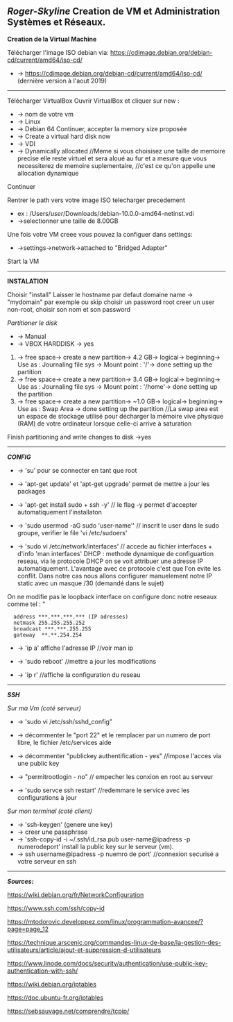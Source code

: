 ***Roger-Skyline***
Creation de VM et Administration Systèmes et Réseaux.
--

**Creation de la Virtual Machine** 

Télécharger l'image ISO debian via:
https://cdimage.debian.org/debian-cd/current/amd64/iso-cd/
* -> https://cdimage.debian.org/debian-cd/current/amd64/iso-cd/ (dernière version à l'aout 2019)
****************************
Télécharger VirtualBox
Ouvrir VirtualBox et cliquer sur new :
* -> nom de votre vm
* -> Linux
* -> Debian 64
Continuer, accepter la memory size proposée
* -> Create a virtual hard disk now
* -> VDI
* -> Dynamically allocated 
//Meme si vous choisisez une taille de memoire precise elle reste virtuel et sera aloué au fur et a mesure que vous necessiterez de memoire suplementaire,
//c'est ce qu'on appelle une allocation dynamique

Continuer

Rentrer le path vers votre image ISO telecharger precedement

* ex : /Users/*user*/Downloads/debian-10.0.0-amd64-netinst.vdi
* ->selectionner une taille de 8.00GB

Une fois votre VM creee vous pouvez la configuer dans settings:
* ->settings->network->attached to "Bridged Adapter"

Start la VM
************************
**INSTALATION**

Choisir "install"
Laisser le hostname par defaut
domaine name -> "mydomain" par exemple ou skip
choisir un password root
creer un user non-root, choisir son nom et son password

*Partitioner le disk*
* -> Manual 
* -> VBOX HARDDISK -> yes
1. -> free space-> create a new partition-> 4.2 GB-> logical-> beginning-> Use as : Journaling file sys -> Mount point : '/'-> done setting up the partition
2. -> free space-> create a new partition-> 3.4 GB-> logical-> beginning-> Use as : Journaling file sys -> Mount point : '/home'-> done setting up the partition
3. -> free space-> create a new partition-> ~1.0 GB-> logical-> beginning-> Use as : Swap Area -> done setting up the partition
//La swap area est un espace de stockage utilisé pour décharger la mémoire vive physique (RAM) de votre ordinateur lorsque celle-ci arrive à saturation

Finish partitioning and write changes to disk ->yes

*******************************

***CONFIG***

* -> 'su' pour se connecter en tant que root
* -> 'apt-get update' et 'apt-get upgrade' permet de mettre a jour les packages
* -> 'apt-get install sudo + ssh -y' // le flag -y permet d'accepter automatiquement l'installaton
* -> 'sudo usermod -aG sudo 'user-name'' // inscrit le user dans le sudo groupe, verifier le file 'vi /etc/sudoers'

* -> 'sudo vi /etc/network/interfaces' // accede au fichier interfaces + d'info 'man interfaces'
DHCP : methode dynamique de configuartion reseau, via le protocole DHCP on se voit attribuer une adresse IP automatiquement.
L'avantage avec ce protocole c'est que l'on evite les conflit.
Dans notre cas nous allons configurer manuelement notre IP static avec un masque /30 (demandé dans le sujet)

On ne modifie pas le loopback interface
on configure donc notre reseaux comme tel :
    "
   
      address ***.***.***.*** (IP adresses)
      netmask 255.255.255.252
      broadcast ***.***.255.255
      gateway  **.**.254.254
      
      

* -> 'ip a' affiche l'adresse IP //voir man ip
* -> 'sudo reboot' //mettre a jour les modifications

* -> 'ip r' //affiche la configuration du reseau

********************************

***SSH***

*Sur ma Vm (coté serveur)*

* -> 'sudo vi /etc/ssh/sshd_config"
* -> décommenter le "port 22" et le remplacer par un numero de port libre, le fichier /etc/services aide
* -> décommenter "publickey authentification - yes" //impose l'acces via une public key
* -> "permitrootlogin - no" // empecher les conxion en root au serveur

* -> 'sudo servce ssh restart'  //redemmare le service avec les configurations à jour

*Sur mon terminal (coté client)*

* -> 'ssh-keygen' (genere une key)
* -> creer une passphrase
* -> 'ssh-copy-id -i ~/.ssh/id_rsa.pub user-name@ipadress -p numerodeport' install la public key sur le serveur (vm).
* -> ssh username@ipadress -p nuemro de port' //connexion securisé a votre serveur en ssh


******************************

***Sources:***

https://wiki.debian.org/fr/NetworkConfiguration

https://www.ssh.com/ssh/copy-id

https://mtodorovic.developpez.com/linux/programmation-avancee/?page=page_12

https://technique.arscenic.org/commandes-linux-de-base/la-gestion-des-utilisateurs/article/ajout-et-suppression-d-utilisateurs

https://www.linode.com/docs/security/authentication/use-public-key-authentication-with-ssh/

https://wiki.debian.org/iptables

https://doc.ubuntu-fr.org/iptables

https://sebsauvage.net/comprendre/tcpip/

